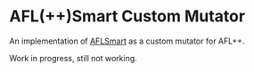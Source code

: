 # AFL(++)Smart Custom Mutator

An implementation of [AFLSmart](https://github.com/aflsmart/aflsmart) as a custom mutator for AFL++.

Work in progress, still not working.
